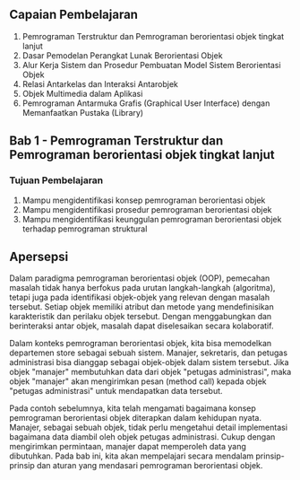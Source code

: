 ## Capaian Pembelajaran
1. Pemrograman Terstruktur dan Pemrograman berorientasi objek tingkat lanjut
2. Dasar Pemodelan Perangkat Lunak Berorientasi Objek
3. Alur Kerja Sistem dan Prosedur Pembuatan Model Sistem Berorientasi Objek
4. Relasi Antarkelas dan Interaksi Antarobjek
5. Objek Multimedia dalam Aplikasi
6. Pemrograman Antarmuka Grafis (Graphical User Interface) dengan Memanfaatkan Pustaka (Library)

## Bab 1 - Pemrograman Terstruktur dan Pemrograman berorientasi objek tingkat lanjut
### Tujuan Pembelajaran
1. Mampu mengidentifikasi konsep pemrograman berorientasi objek
2. Mampu mengidentifikasi prosedur pemrograman berorientasi objek
3. Mampu mengidentifikasi keunggulan pemrograman berorientasi objek terhadap pemrograman struktural

## Apersepsi
Dalam paradigma pemrograman berorientasi objek (OOP), pemecahan masalah tidak hanya berfokus pada urutan langkah-langkah (algoritma), tetapi juga pada identifikasi objek-objek yang relevan dengan masalah tersebut. Setiap objek memiliki atribut dan metode yang mendefinisikan karakteristik dan perilaku objek tersebut. Dengan menggabungkan dan berinteraksi antar objek, masalah dapat diselesaikan secara kolaboratif.

Dalam konteks pemrograman berorientasi objek, kita bisa memodelkan departemen store sebagai sebuah sistem. Manajer, sekretaris, dan petugas administrasi bisa dianggap sebagai objek-objek dalam sistem tersebut. Jika objek "manajer" membutuhkan data dari objek "petugas administrasi", maka objek "manajer" akan mengirimkan pesan (method call) kepada objek "petugas administrasi" untuk mendapatkan data tersebut.

Pada contoh sebelumnya, kita telah mengamati bagaimana konsep pemrograman berorientasi objek diterapkan dalam kehidupan nyata. Manajer, sebagai sebuah objek, tidak perlu mengetahui detail implementasi bagaimana data diambil oleh objek petugas administrasi. Cukup dengan mengirimkan permintaan, manajer dapat memperoleh data yang dibutuhkan. Pada bab ini, kita akan mempelajari secara mendalam prinsip-prinsip dan aturan yang mendasari pemrograman berorientasi objek.
